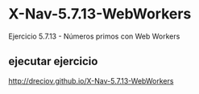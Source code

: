 # X-Nav-5.7.13-WebWorkers
Ejercicio 5.7.13 - Números primos con Web Workers

## ejecutar ejercicio

http://dreciov.github.io/X-Nav-5.7.13-WebWorkers
